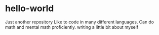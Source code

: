 # hello-world
Just another repository
Like to code in many different languages. Can do math and mental math proficiently.
writing a little bit about myself
